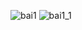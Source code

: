 ![bai1](https://github.com/VanHoang110802/Competitive_Programming/assets/108053955/2b2618ba-5c13-49d6-b905-3c5fce01e101)
![bai1_1](https://github.com/VanHoang110802/Competitive_Programming/assets/108053955/7065acb0-f141-49a1-b2e5-f9c35f65bed0)
